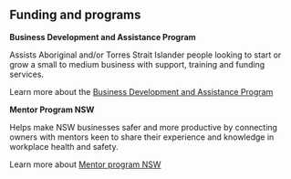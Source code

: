 ## Funding and programs

**Business Development and Assistance Program**

Assists Aboriginal and/or Torres Strait Islander people looking to start or grow a small to medium business with support, training and funding services.

Learn more about the [Business Development and Assistance Program](#)

**Mentor Program NSW**

Helps make NSW businesses safer and more productive by connecting owners with mentors keen to share their experience and knowledge in workplace health and safety.

Learn more about [Mentor program NSW](#)
